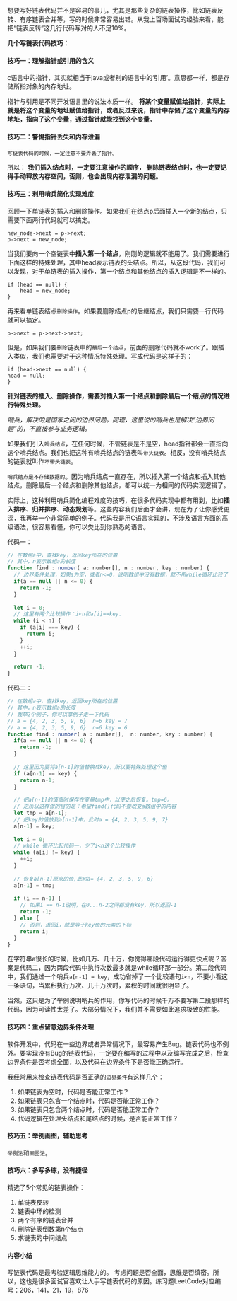
想要写好链表代码并不是容易的事儿，尤其是那些复杂的链表操作，比如链表反转、有序链表合并等，写的时候非常容易出错。从我上百场面试的经验来看，能把“链表反转”这几行代码写对的人不足10%。

**几个写链表代码技巧：**

#### 技巧一：理解指针或引用的含义

c语言中的指针，其实就相当于java或者别的语言中的‘引用’。意思都一样，都是存储所指对象的内存地址。

指针与引用是不同开发语言里的说法本质一样。 **将某个变量赋值给指针，实际上就是将这个变量的地址赋值给指针，或者反过来说，指针中存储了这个变量的内存地址，指向了这个变量，通过指针就能找到这个变量。**

#### 技巧二：警惕指针丢失和内存泄漏

`写链表代码的时候，一定注意不要弄丢了指针。`

所以： **我们插入结点时，一定要注意操作的顺序， 删除链表结点时，也一定要记得手动释放内存空间，否则，也会出现内存泄漏的问题。**

#### 技巧三：利用哨兵简化实现难度

回顾一下单链表的插入和删除操作。如果我们在结点p后面插入一个新的结点，只需要下面两行代码就可以搞定。

	new_node->next = p->next;
	p->next = new_node;

当我们要向一个空链表中**插入第一个结点**，刚刚的逻辑就不能用了。我们需要进行下面这样的特殊处理，其中head表示链表的头结点。所以，从这段代码，我们可以发现，对于单链表的插入操作，第一个结点和其他结点的插入逻辑是不一样的。

	if (head == null) {
		head = new_node;
	}

再来看单链表结点`删除操作`。如果要删除结点p的后继结点，我们只需要一行代码就可以搞定。

	p->next = p->next->next;

但是，如果我们要`删除`链表中的`最后一个结点`，前面的删除代码就不work了。跟插入类似，我们也需要对于这种情况特殊处理。写成代码是这样子的：

	if (head->next == null) {
	head = null;
	}

**针对链表的插入、删除操作，需要对插入第一个结点和删除最后一个结点的情况进行特殊处理。**

*哨兵，解决的是国家之间的边界问题。同理，这里说的哨兵也是解决“边界问题”的，不直接参与业务逻辑。*

如果我们引入`哨兵结点`，在任何时候，不管链表是不是空，head指针都会一直指向这个哨兵结点。我们也把这种有哨兵结点的链表叫`带头链表`。相反，没有哨兵结点的链表就叫作`不带头链表`。

`哨兵结点是不存储数据的`。因为哨兵结点一直存在，所以插入第一个结点和插入其他结点，删除最后一个结点和删除其他结点，都可以统一为相同的代码实现逻辑了。

实际上，这种利用哨兵简化编程难度的技巧，在很多代码实现中都有用到，比如**插入排序**、**归并排序**、**动态规划**等。这些内容我们后面才会讲，现在为了让你感受更深，我再举一个非常简单的例子。代码我是用C语言实现的，不涉及语言方面的高级语法，很容易看懂，你可以类比到你熟悉的语言。

代码一：

~~~ javascript
// 在数组a中，查找key，返回key所在的位置
// 其中，n表示数组a的长度
function find : number( a: number[], n : number, key : number) {
  // 边界条件处理，如果a为空，或者n<=0，说明数组中没有数据，就不用while循环比较了
  if(a == null || n <= 0) {
    return -1;
  }
  
  let i = 0;
  // 这里有两个比较操作：i<n和a[i]==key.
  while (i < n) {
    if (a[i] === key) {
      return i;
    }
    ++i;
  }
  
  return -1;
}
~~~

代码二：

~~~ javascript
// 在数组a中，查找key，返回key所在的位置
// 其中，n表示数组a的长度
// 我举2个例子，你可以拿例子走一下代码
// a = {4, 2, 3, 5, 9, 6}  n=6 key = 7
// a = {4, 2, 3, 5, 9, 6}  n=6 key = 6
function find : number( a : number[],  n: number, key : number) {
  if(a == null || n <= 0) {
    return -1;
  }
  
  // 这里因为要将a[n-1]的值替换成key，所以要特殊处理这个值
  if (a[n-1] == key) {
    return n-1;
  }
  
  // 把a[n-1]的值临时保存在变量tmp中，以便之后恢复。tmp=6。
  // 之所以这样做的目的是：希望find()代码不要改变a数组中的内容
  let tmp = a[n-1];
  // 把key的值放到a[n-1]中，此时a = {4, 2, 3, 5, 9, 7}
  a[n-1] = key;
  
  let i = 0;
  // while 循环比起代码一，少了i<n这个比较操作
  while (a[i] != key) {
    ++i;
  }
  
  // 恢复a[n-1]原来的值,此时a= {4, 2, 3, 5, 9, 6}
  a[n-1] = tmp;
  
  if (i == n-1) {
    // 如果i == n-1说明，在0...n-2之间都没有key，所以返回-1
    return -1;
  } else {
    // 否则，返回i，就是等于key值的元素的下标
    return i;
  }
}
~~~

在字符串a很长的时候，比如几万、几十万，你觉得哪段代码运行得更快点呢？答案是代码二，因为两段代码中执行次数最多就是while循环那一部分。第二段代码中，我们通过一个哨兵`a[n-1] = key`，成功省掉了一个比较语句`i<n`，不要小看这一条语句，当累积执行万次、几十万次时，累积的时间就很明显了。

当然，这只是为了举例说明哨兵的作用，你写代码的时候千万不要写第二段那样的代码，因为可读性太差了。大部分情况下，我们并不需要如此追求极致的性能。



#### 技巧四：重点留意边界条件处理

软件开发中，代码在一些边界或者异常情况下，最容易产生Bug。链表代码也不例外。要实现没有Bug的链表代码，一定要在编写的过程中以及编写完成之后，检查边界条件是否考虑全面，以及代码在边界条件下是否能正确运行。

我经常用来检查链表代码是否正确的`边界条件`有这样几个：

1. 如果链表为空时，代码是否能正常工作？
2. 如果链表只包含一个结点时，代码是否能正常工作？
3. 如果链表只包含两个结点时，代码是否能正常工作？
4. 代码逻辑在处理头结点和尾结点的时候，是否能正常工作？


#### 技巧五：举例画图，辅助思考

`举例法`和`画图法`。



#### 技巧六：多写多练，没有捷径

精选了5个常见的链表操作：

1. 单链表反转
2. 链表中环的检测
3. 两个有序的链表合并
4. 删除链表倒数第n个结点
5. 求链表的中间结点

#### 内容小结

写链表代码是最考验逻辑思维能力的。 考虑问题是否全面，思维是否缜密。所以，这也是很多面试官喜欢让人手写链表代码的原因。练习题LeetCode对应编号：206，141，21，19，876
